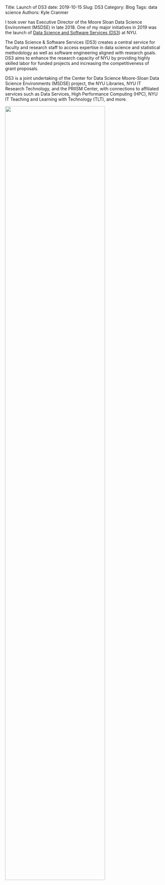 Title:  Launch of DS3
date: 2019-10-15
Slug: DS3
Category: Blog
Tags:  data science
Authors: Kyle Cranmer

I took over has Executive Director of the Moore Sloan Data Science Environment (MSDSE) in late 2018. 
One of my major initiatives in 2019 was the launch of [Data Science and Software Services (DS3](https://cds.nyu.edu/ds3/)) at NYU.

The Data Science & Software Services (DS3) creates a central service for faculty and research staff to access expertise in data science and statistical methodology as well as software engineering aligned with research goals. DS3 aims to enhance the research capacity of NYU by providing highly skilled labor for funded projects and increasing the competitiveness of grant proposals.

DS3 is a joint undertaking of the Center for Data Science Moore-Sloan Data Science Environments (MSDSE) project, the NYU Libraries, NYU IT Research Technology, and the PRIISM Center, with connections to affiliated services such as Data Services, High Performance Computing (HPC), NYU IT Teaching and Learning with Technology (TLT), and more.

<img src="/images/DS3b.jpg" width="80%" />